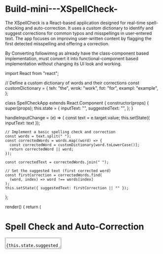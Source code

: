 # Build-mini---XSpellCheck-


The XSpellCheck is a React-based application designed for real-time spell-checking and auto-correction. It uses a custom dictionary to identify and suggest corrections for common typos and misspellings in user-entered text. The app focuses on improving user-written content by flagging the first detected misspelling and offering a correction. 

By Converting  followimng as  already have the class-component based implementation, must convert it into functional-component based implementation without changing its UI look and working.

import React from "react";

// Define a custom dictionary of words and their corrections
const customDictionary = {
  teh: "the",
  wrok: "work",
  fot: "for",
  exampl: "example",
};

class SpellCheckApp extends React.Component {
  constructor(props) {
    super(props);
    this.state = {
      inputText: "",
      suggestedText: "",
    };
  }

  handleInputChange = (e) => {
    const text = e.target.value;
    this.setState({ inputText: text });

    // Implement a basic spelling check and correction
    const words = text.split(" ");
    const correctedWords = words.map((word) => {
      const correctedWord = customDictionary[word.toLowerCase()];
      return correctedWord || word;
    });

    const correctedText = correctedWords.join(" ");

    // Set the suggested text (first corrected word)
    const firstCorrection = correctedWords.find(
      (word, index) => word !== words[index]
    );
    this.setState({ suggestedText: firstCorrection || "" });
  };

  render() {
    return (
      <div>
        <h1>Spell Check and Auto-Correction</h1>
        <textarea
          value={this.state.inputText}
          onChange={this.handleInputChange}
          placeholder="Enter text..."
          rows={5}
          cols={40}
        />
        {this.state.suggestedText && (
          <p>
            Did you mean: <strong>{this.state.suggestedText}</strong>?
          </p>
        )}
      </div>
    );
  }
}

export default SpellCheckApp;
